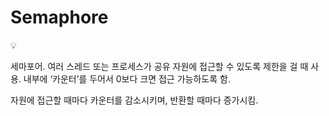# Semaphore

<aside>
💡

세마포어.
여러 스레드 또는 프로세스가 공유 자원에 접근할 수 있도록 제한을 걸 때 사용.
내부에 ‘카운터’를 두어서 0보다 크면 접근 가능하도록 함.

자원에 접근할 때마다 카운터를 감소시키며, 반환할 때마다 증가시킴.

</aside>
